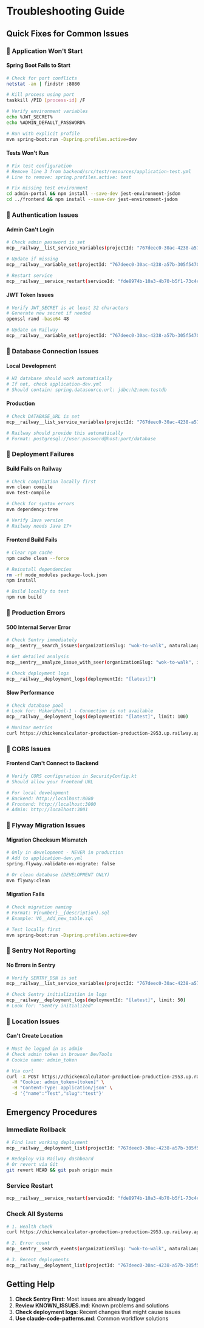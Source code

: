 # Troubleshooting Guide

## Quick Fixes for Common Issues

### 🔴 Application Won't Start

#### Spring Boot Fails to Start
```bash
# Check for port conflicts
netstat -an | findstr :8080

# Kill process using port
taskkill /PID [process-id] /F

# Verify environment variables
echo %JWT_SECRET%
echo %ADMIN_DEFAULT_PASSWORD%

# Run with explicit profile
mvn spring-boot:run -Dspring.profiles.active=dev
```

#### Tests Won't Run
```bash
# Fix test configuration
# Remove line 3 from backend/src/test/resources/application-test.yml
# Line to remove: spring.profiles.active: test

# Fix missing test environment
cd admin-portal && npm install --save-dev jest-environment-jsdom
cd ../frontend && npm install --save-dev jest-environment-jsdom
```

### 🔴 Authentication Issues

#### Admin Can't Login
```bash
# Check admin password is set
mcp__railway__list_service_variables(projectId: "767deec0-30ac-4238-a57b-305f5470b318", environmentId: "f57580c2-24dc-4c4e-adf2-313399c855a9")

# Update if missing
mcp__railway__variable_set(projectId: "767deec0-30ac-4238-a57b-305f5470b318", environmentId: "f57580c2-24dc-4c4e-adf2-313399c855a9", name: "ADMIN_DEFAULT_PASSWORD", value: "SecurePassword123!")

# Restart service
mcp__railway__service_restart(serviceId: "fde8974b-10a3-4b70-b5f1-73c4c5cebbbe", environmentId: "f57580c2-24dc-4c4e-adf2-313399c855a9")
```

#### JWT Token Issues
```bash
# Verify JWT_SECRET is at least 32 characters
# Generate new secret if needed
openssl rand -base64 48

# Update on Railway
mcp__railway__variable_set(projectId: "767deec0-30ac-4238-a57b-305f5470b318", environmentId: "f57580c2-24dc-4c4e-adf2-313399c855a9", name: "JWT_SECRET", value: "[new-secret]")
```

### 🔴 Database Connection Issues

#### Local Development
```bash
# H2 database should work automatically
# If not, check application-dev.yml
# Should contain: spring.datasource.url: jdbc:h2:mem:testdb
```

#### Production
```bash
# Check DATABASE_URL is set
mcp__railway__list_service_variables(projectId: "767deec0-30ac-4238-a57b-305f5470b318", environmentId: "f57580c2-24dc-4c4e-adf2-313399c855a9")

# Railway should provide this automatically
# Format: postgresql://user:password@host:port/database
```

### 🔴 Deployment Failures

#### Build Fails on Railway
```bash
# Check compilation locally first
mvn clean compile
mvn test-compile

# Check for syntax errors
mvn dependency:tree

# Verify Java version
# Railway needs Java 17+
```

#### Frontend Build Fails
```bash
# Clear npm cache
npm cache clean --force

# Reinstall dependencies
rm -rf node_modules package-lock.json
npm install

# Build locally to test
npm run build
```

### 🔴 Production Errors

#### 500 Internal Server Error
```bash
# Check Sentry immediately
mcp__sentry__search_issues(organizationSlug: "wok-to-walk", naturalLanguageQuery: "500 errors last hour")

# Get detailed analysis
mcp__sentry__analyze_issue_with_seer(organizationSlug: "wok-to-walk", issueId: "[from search]")

# Check deployment logs
mcp__railway__deployment_logs(deploymentId: "[latest]")
```

#### Slow Performance
```bash
# Check database pool
# Look for: HikariPool-1 - Connection is not available
mcp__railway__deployment_logs(deploymentId: "[latest]", limit: 100)

# Monitor metrics
curl https://chickencalculator-production-production-2953.up.railway.app/actuator/prometheus | grep hikari
```

### 🔴 CORS Issues

#### Frontend Can't Connect to Backend
```bash
# Verify CORS configuration in SecurityConfig.kt
# Should allow your frontend URL

# For local development
# Backend: http://localhost:8080
# Frontend: http://localhost:3000
# Admin: http://localhost:3001
```

### 🔴 Flyway Migration Issues

#### Migration Checksum Mismatch
```bash
# Only in development - NEVER in production
# Add to application-dev.yml
spring.flyway.validate-on-migrate: false

# Or clean database (DEVELOPMENT ONLY)
mvn flyway:clean
```

#### Migration Fails
```bash
# Check migration naming
# Format: V{number}__{description}.sql
# Example: V6__Add_new_table.sql

# Test locally first
mvn spring-boot:run -Dspring.profiles.active=dev
```

### 🔴 Sentry Not Reporting

#### No Errors in Sentry
```bash
# Verify SENTRY_DSN is set
mcp__railway__list_service_variables(projectId: "767deec0-30ac-4238-a57b-305f5470b318", environmentId: "f57580c2-24dc-4c4e-adf2-313399c855a9")

# Check Sentry initialization in logs
mcp__railway__deployment_logs(deploymentId: "[latest]", limit: 50)
# Look for: "Sentry initialized"
```

### 🔴 Location Issues

#### Can't Create Location
```bash
# Must be logged in as admin
# Check admin token in browser DevTools
# Cookie name: admin_token

# Via curl
curl -X POST https://chickencalculator-production-production-2953.up.railway.app/api/v1/admin/locations \
  -H "Cookie: admin_token=[token]" \
  -H "Content-Type: application/json" \
  -d '{"name":"Test","slug":"test"}'
```

## Emergency Procedures

### Immediate Rollback
```bash
# Find last working deployment
mcp__railway__deployment_list(projectId: "767deec0-30ac-4238-a57b-305f5470b318", serviceId: "fde8974b-10a3-4b70-b5f1-73c4c5cebbbe", environmentId: "f57580c2-24dc-4c4e-adf2-313399c855a9", limit: 10)

# Redeploy via Railway dashboard
# Or revert via Git
git revert HEAD && git push origin main
```

### Service Restart
```bash
mcp__railway__service_restart(serviceId: "fde8974b-10a3-4b70-b5f1-73c4c5cebbbe", environmentId: "f57580c2-24dc-4c4e-adf2-313399c855a9")
```

### Check All Systems
```bash
# 1. Health check
curl https://chickencalculator-production-production-2953.up.railway.app/api/health

# 2. Error count
mcp__sentry__search_events(organizationSlug: "wok-to-walk", naturalLanguageQuery: "error count last hour")

# 3. Recent deployments
mcp__railway__deployment_list(projectId: "767deec0-30ac-4238-a57b-305f5470b318", serviceId: "fde8974b-10a3-4b70-b5f1-73c4c5cebbbe", environmentId: "f57580c2-24dc-4c4e-adf2-313399c855a9", limit: 3)
```

## Getting Help

1. **Check Sentry First**: Most issues are already logged
2. **Review KNOWN_ISSUES.md**: Known problems and solutions
3. **Check deployment logs**: Recent changes that might cause issues
4. **Use claude-code-patterns.md**: Common workflow solutions